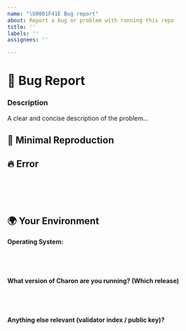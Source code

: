 ```yaml
---
name: "\U0001F41E Bug report"
about: Report a bug or problem with running this repo
title: ''
labels: ''
assignees: ''

---
```


<!--

Hey there!

To help us tend to your issue faster, please search our currently open issues before submitting a new one.
Existing issues often contain information about workarounds, resolution, or progress updates.

]-->

# 🐞 Bug Report

### Description

<!-- ✍️--> A clear and concise description of the problem...

## 🔬 Minimal Reproduction

<!--
Please let us know how we can reproduce this issue. Include the exact commands you are running with any flags used in your beacon chain and/or validator. Make sure you don't upload any confidential files or private keys!
-->

## 🔥 Error

<pre><code>
<!-- If the issue is accompanied by an error, please share the error logs with us below. If you have a lot of logs, place make a paste bin with your logs and share the link with us here: -->
<!-- ✍️-->

</code></pre>


## 🌍  Your Environment

**Operating System:**

<pre>
  <code>

  </code>
</pre>

**What version of Charon are you running? (Which release)**

<pre>
  <code>

  </code>
</pre>

**Anything else relevant (validator index / public key)?**
